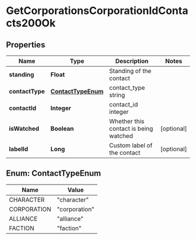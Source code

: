 
# GetCorporationsCorporationIdContacts200Ok

## Properties
Name | Type | Description | Notes
------------ | ------------- | ------------- | -------------
**standing** | **Float** | Standing of the contact | 
**contactType** | [**ContactTypeEnum**](#ContactTypeEnum) | contact_type string | 
**contactId** | **Integer** | contact_id integer | 
**isWatched** | **Boolean** | Whether this contact is being watched |  [optional]
**labelId** | **Long** | Custom label of the contact |  [optional]


<a name="ContactTypeEnum"></a>
## Enum: ContactTypeEnum
Name | Value
---- | -----
CHARACTER | &quot;character&quot;
CORPORATION | &quot;corporation&quot;
ALLIANCE | &quot;alliance&quot;
FACTION | &quot;faction&quot;



